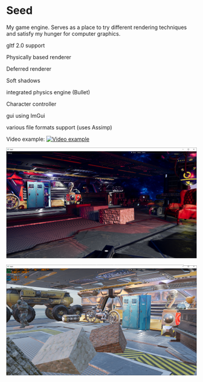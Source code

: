 # Seed
My game engine. Serves as a place to try different rendering techniques and satisfy my hunger for computer graphics.

gltf 2.0 support

Physically based renderer

Deferred renderer

Soft shadows

integrated physics engine (Bullet)

Character controller

gui using ImGui

various file formats support (uses Assimp)

Video example:
[![Video example](http://img.youtube.com/vi/YkCr0hM3Kks/0.jpg)](http://www.youtube.com/watch?v=YkCr0hM3Kks "Video example")

![example scene](https://github.com/petrmohelnik/Seed/raw/master/images/example1.png "example scene")

![example scene](https://github.com/petrmohelnik/Seed/raw/master/images/example2.png "example scene")
